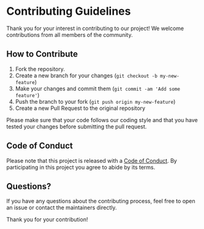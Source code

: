 # Contributing Guidelines

Thank you for your interest in contributing to our project! We welcome contributions from all members of the community.

## How to Contribute

1. Fork the repository.
2. Create a new branch for your changes (`git checkout -b my-new-feature`)
3. Make your changes and commit them (`git commit -am 'Add some feature'`)
4. Push the branch to your fork (`git push origin my-new-feature`)
5. Create a new Pull Request to the original repository

Please make sure that your code follows our coding style and that you have tested your changes before submitting the pull request.

## Code of Conduct

Please note that this project is released with a [Code of Conduct](CONDUCT.md). By participating in this project you agree to abide by its terms.

## Questions?

If you have any questions about the contributing process, feel free to open an issue or contact the maintainers directly.

Thank you for your contribution!

